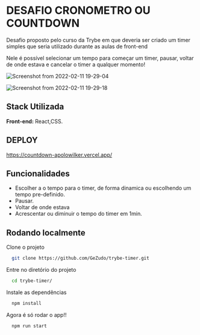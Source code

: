 # DESAFIO CRONOMETRO OU COUNTDOWN

Desafio proposto pelo curso da Trybe em que deveria ser criado um timer simples que seria utilizado durante as aulas de front-end

Nele é possível selecionar um tempo para começar um timer, pausar, voltar de onde estava e cancelar o timer a qualquer momento!

![Screenshot from 2022-02-11 19-29-04](https://user-images.githubusercontent.com/78989862/153687089-aaba6fb1-2af1-4b4e-8926-3d038782d70a.png)

![Screenshot from 2022-02-11 19-29-18](https://user-images.githubusercontent.com/78989862/153687385-4e4ece4a-3f25-4e1c-8400-c61e7fd40037.png)




## Stack Utilizada

**Front-end:** React,CSS.

## DEPLOY

https://countdown-apolowilker.vercel.app/

## Funcionalidades

- Escolher a o tempo para o timer, de forma dinamica ou escolhendo um tempo pre-definido.
- Pausar.
- Voltar de onde estava
- Acrescentar ou diminuir o tempo do timer em 1min.


## Rodando localmente

Clone o projeto

```bash
  git clone https://github.com/GeZudo/trybe-timer.git
```

Entre no diretório do projeto

```bash
  cd trybe-timer/
```

Instale as dependências

```bash
  npm install
```

Agora é só rodar o app!!

```bash
  npm run start
```

